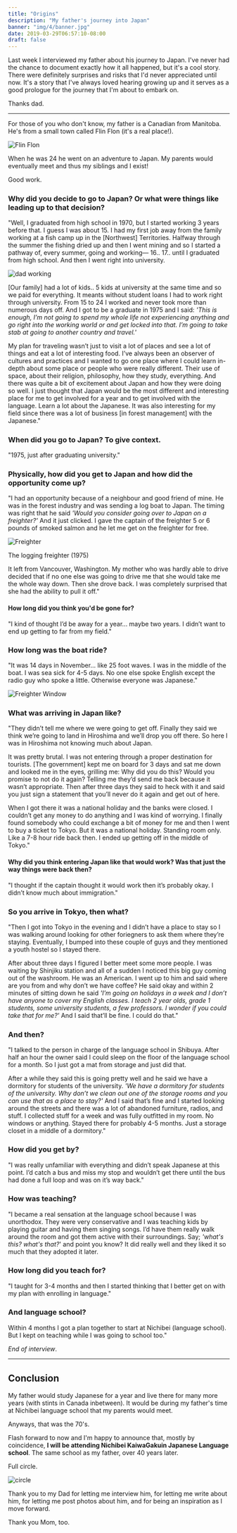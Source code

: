 ```yaml
---
title: "Origins"
description: "My father's journey into Japan"
banner: "img/4/banner.jpg"
date: 2019-03-29T06:57:10-08:00
draft: false
---
```


<style>
  h1,h2,h3,h4 {
    margin-top: 1.5em;
  }
</style>




Last week I interviewed my father about his journey to Japan. I've never had the chance to document exactly how it all happened, but it's a cool story. There were definitely surprises and risks that I'd never appreciated until now. It's a story that I've always loved hearing growing up and it serves as a good prologue for the journey that I'm about to embark on.

Thanks dad.

---

For those of you who don't know, my father is a Canadian from Manitoba. He's from a small town called Flin Flon (it's a real place!). 

![Flin Flon](/img/4/flin_flon.png)

When he was 24 he went on an adventure to Japan.  My parents would eventually meet and thus my siblings and I exist! 

Good work. 

### Why did you decide to go to Japan? Or what were things like leading up to that decision?

"Well, I graduated from high school in 1970, but I started working 3 years before that. I guess I was about 15. I had my first job away from the family working at a fish camp up in the [Northwest] Territories. Halfway through the summer the fishing dried up and then I went mining and so I started a pathway of, every summer, going and working—  16.. 17.. until I graduated from high school. And then I went right into university. 

![dad working](/img/4/1971-07-05.jpg)

[Our family] had a lot of kids.. 5 kids at university at the same time and so we paid for everything. It meants without student loans I had to work right through university. From 15 to 24 I worked and never took more than numerous days off. And I got to be a graduate in 1975 and I said: _'This is enough, I’m not going to spend my whole life not experiencing anything and go right into the working world or and get locked into that. I’m going to take stab at going to another country and travel.'_ 

My plan for traveling wasn’t just to visit a lot of places and see a lot of things and eat a lot of interesting food. I’ve always been an observer of cultures and practices and I wanted to go one place where I could learn in-depth about some place or people who were really different.  Their use of space, about their religion, philosophy, how they study, everything. And there was quite a bit of excitement about Japan and how they were doing so well. I just thought that Japan would be the most different and interesting place for me to get involved for a year and to get involved with the language. Learn a lot about the Japanese. It was also interesting for my field since there was a lot of business [in forest management] with the Japanese." 

### When did you go to Japan? To give context.

"1975, just after graduating university."

### Physically, how did you get to Japan and how did the opportunity come up?

 "I had an opportunity because of a neighbour and good friend of mine. He was in the forest industry and was sending a log boat to Japan. The timing was right that he said  _'Would you consider going over to Japan on a freighter?'_ And it just clicked. I gave the captain of the freighter  5 or 6 pounds of smoked salmon and he let me get on the freighter for free.

![Freighter](/img/4/1975-10-BW.jpg)

<div class="image-descrip">
The logging freighter (1975) 
</div>


It left from Vancouver, Washington. My mother who was hardly able to drive decided that if no one else was going to drive me that she would take me the whole way down. Then she drove back. I was completely surprised that she had the ability to pull it off."

#### How long did you think you'd be gone for?

"I kind of thought I’d be away for a year... maybe two years. I didn’t want to end up getting to far from my field."

### How long was the boat ride?

"It was 14 days in November... like 25 foot waves. I was in the middle of the boat. I was sea sick for 4-5 days.  No one else spoke English except the radio guy who spoke a little. Otherwise everyone was Japanese."

![Freighter Window](/img/4/1975-14.jpg)

### What was arriving in Japan like?

"They didn’t tell me where we were going to get off. Finally they said we think we’re going to land in Hiroshima and we’ll drop you off there. So here I was in Hiroshima not knowing much about Japan.

It was pretty brutal. I was not entering through a proper destination for tourists. [The government] kept me on board for 3 days and sat me down and looked me in the eyes,  grilling me: Why did you do this?  Would you promise to not do it again? Telling me they’d send me back because it wasn’t appropriate. Then after three days they said to heck with it and said you just sign a statement that you’ll never do it again and get out of here. 

When I got there it was a national holiday and the banks were closed.  I couldn’t get any money to do anything and I was kind of worrying. I finally found somebody who could exchange a bit of money for me and then I went to buy a ticket to Tokyo. But it was a national holiday. Standing room only. Like a 7-8 hour ride back then. I ended up getting off in the middle of Tokyo."

#### Why did you think entering Japan like that would work? Was that just the way things were back then?

"I thought if the captain thought it would work then it’s probably okay. I didn’t know much about immigration."

### So you arrive in Tokyo, then what?

"Then I got into Tokyo in the evening and I didn’t have a place to stay so I was walking around looking for other foriegners to ask them where they’re staying. Eventually, I bumped into these couple of guys and they mentioned a youth hostel so I stayed there. 

After about three days I figured I better meet some more people. I was waiting by Shinjiku station and all of a sudden I noticed this big guy coming out of the washroom. He was an American. I went up to him and said where are you from and why don’t we have coffee? He said okay and within 2 minutes of sitting down he said _'I’m going on holidays in a week and I don’t have anyone to cover my English classes. I teach 2 year olds, grade 1 students, some university students, a few professors. I wonder if you could take that for me?'_ And I said that’ll be fine. I could do that."

### And then?

"I talked to the person in charge of the language school in Shibuya. After half an hour the owner said I could sleep on the floor of the language school for a month. So I just got a mat from storage and just did that. 

After a while they said this is going pretty well and he said we have a dormitory for students of the university. _'We have a dormitory for students of the university. Why don’t we clean out one of the storage rooms and you can use that as a place to stay?'_ And I said that’s fine and I started looking around the streets and there was a lot of abandoned furniture, radios, and stuff. I collected stuff for a week and was fully outfitted in my room. No windows or anything. Stayed there for probably 4-5 months. Just a storage closet in a middle of a dormitory."

### How did you get by?

"I was really unfamiliar with everything and didn’t speak Japanese at this point. I’d catch a bus and miss my stop and wouldn’t get there until the bus had done a full loop and was on it’s way back."

### How was teaching?

"I became a real sensation at the language school because I was unorthodox. They were very conservative and I was teaching kids by playing guitar and having them singing songs. I’d have them really walk around the room and got them active with their surroundings. Say; _'what's this? what's that?_' and point you know? It did really well and they liked it so much that they adopted it later.

### How long did you teach for?

"I taught for 3-4 months and then I started thinking that I better get on with my plan with enrolling in language."

### And language school?

 Within 4 months I got a plan together to start at Nichibei (language school). But I kept on teaching while I was going to school too."

_End of interview_.

---

## Conclusion

My father would study Japanese for a year and live there for many more years (with stints in Canada inbetween). It would be during my father's time at Nichibei language school that my parents would meet.

Anyways, that was the 70's. 

Flash forward to now and I'm happy to announce that, mostly by coincidence, **I will be attending Nichibei KaiwaGakuin Japanese Language school**. The same school as my father, over 40 years later.

Full circle.

![circle](/img/4/circle.png)

Thank you to my Dad for letting me interview him, for letting me write about him, for letting me post photos about him, and for being an inspiration as I move forward. 

Thank you Mom, too. 

